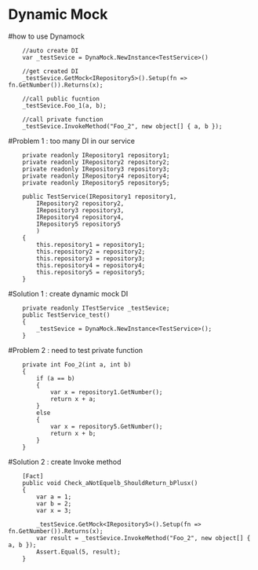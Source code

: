 # Dynamic Mock

#how to use Dynamock
        
        //auto create DI
        var _testSevice = DynaMock.NewInstance<TestService>() 
        
        //get created DI
        _testSevice.GetMock<IRepository5>().Setup(fn => fn.GetNumber()).Returns(x); 
        
        //call public fucntion
        _testSevice.Foo_1(a, b);
        
        //call private function
        _testSevice.InvokeMethod("Foo_2", new object[] { a, b });
        
#Problem 1 : too many DI in our service

        private readonly IRepository1 repository1;
        private readonly IRepository2 repository2;
        private readonly IRepository3 repository3;
        private readonly IRepository4 repository4;
        private readonly IRepository5 repository5;

        public TestService(IRepository1 repository1,
            IRepository2 repository2,
            IRepository3 repository3,
            IRepository4 repository4,
            IRepository5 repository5
            )
        {
            this.repository1 = repository1;
            this.repository2 = repository2;
            this.repository3 = repository3;
            this.repository4 = repository4;
            this.repository5 = repository5;
        }
        
#Solution 1 : create dynamic mock DI
 
        private readonly ITestService _testSevice;
        public TestService_test()
        {
            _testSevice = DynaMock.NewInstance<TestService>();
        }
        
        
#Problem 2 : need to test private function


        private int Foo_2(int a, int b)
        {
            if (a == b)
            {
                var x = repository1.GetNumber();
                return x + a;
            }
            else
            {
                var x = repository5.GetNumber();
                return x + b;
            }
        }
 
        
 #Solution 2 : create Invoke method 
 
        [Fact]
        public void Check_aNotEquelb_ShouldReturn_bPlusx()
        {
            var a = 1;
            var b = 2;
            var x = 3;

            _testSevice.GetMock<IRepository5>().Setup(fn => fn.GetNumber()).Returns(x);
            var result = _testSevice.InvokeMethod("Foo_2", new object[] { a, b });
            Assert.Equal(5, result);
        }
